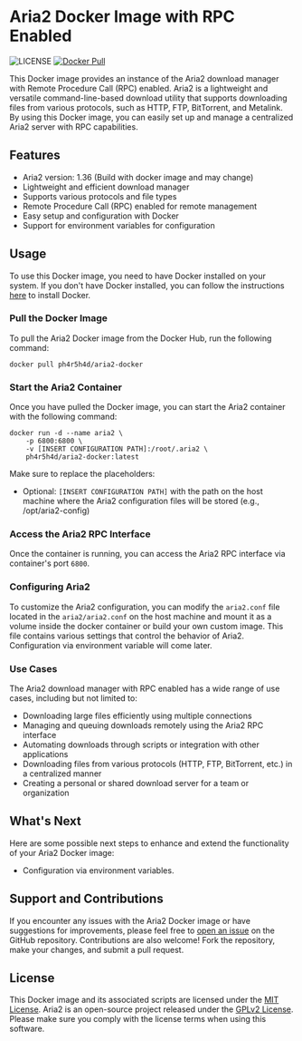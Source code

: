 # Aria2 Docker Image with RPC Enabled
![LICENSE](https://img.shields.io/github/license/ph4r5h4d/aria2-docker?style=for-the-badge) [![Docker Pull](https://img.shields.io/docker/pulls/ph4r5h4d/aria2-docker?style=for-the-badge)](https://hub.docker.com/r/ph4r5h4d/aria2-docker) 

This Docker image provides an instance of the Aria2 download manager with Remote Procedure Call (RPC) enabled. Aria2 is a lightweight and versatile command-line-based download utility that supports downloading files from various protocols, such as HTTP, FTP, BitTorrent, and Metalink. By using this Docker image, you can easily set up and manage a centralized Aria2 server with RPC capabilities.

## Features

- Aria2 version: 1.36 (Build with docker image and may change)
- Lightweight and efficient download manager
- Supports various protocols and file types
- Remote Procedure Call (RPC) enabled for remote management
- Easy setup and configuration with Docker
- Support for environment variables for configuration

## Usage

To use this Docker image, you need to have Docker installed on your system. If you don't have Docker installed, you can follow the instructions [here](https://docs.docker.com/get-docker/) to install Docker.

### Pull the Docker Image

To pull the Aria2 Docker image from the Docker Hub, run the following command:

```shell
docker pull ph4r5h4d/aria2-docker
```

### Start the Aria2 Container

Once you have pulled the Docker image, you can start the Aria2 container with the following command:

```shell
docker run -d --name aria2 \
    -p 6800:6800 \
    -v [INSERT CONFIGURATION PATH]:/root/.aria2 \
    ph4r5h4d/aria2-docker:latest
```

Make sure to replace the placeholders:
- Optional: `[INSERT CONFIGURATION PATH]` with the path on the host machine where the Aria2 configuration files will be stored (e.g., /opt/aria2-config) 
### Access the Aria2 RPC Interface

Once the container is running, you can access the Aria2 RPC interface via container's port `6800`.

### Configuring Aria2

To customize the Aria2 configuration, you can modify the `aria2.conf` file located in the `aria2/aria2.conf` on the host machine and mount it as a volume inside the docker container or build your own custom image. This file contains various settings that control the behavior of Aria2. Configuration via environment variable will come later.

### Use Cases

The Aria2 download manager with RPC enabled has a wide range of use cases, including but not limited to:

- Downloading large files efficiently using multiple connections
- Managing and queuing downloads remotely using the Aria2 RPC interface
- Automating downloads through scripts or integration with other applications
- Downloading files from various protocols (HTTP, FTP, BitTorrent, etc.) in a centralized manner
- Creating a personal or shared download server for a team or organization

## What's Next

Here are some possible next steps to enhance and extend the functionality of your Aria2 Docker image:

- Configuration via environment variables.

## Support and Contributions

If you encounter any issues with the Aria2 Docker image or have suggestions for improvements, please feel free to [open an issue](https://github.com/ph4r5h4d/aria2-docker/issues) on the GitHub repository. Contributions are also welcome! Fork the repository, make your changes, and submit a pull request.

## License

This Docker image and its associated scripts are licensed under the [MIT License](LICENSE). Aria2 is an open-source project released under the [GPLv2 License](https://www.gnu.org/licenses/gpl-2.0.en.html). Please make sure you comply with the license terms when using this software.